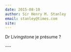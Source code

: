 ```yaml
---
date: 2015-08-10
author: Sir Henry M. Stanley
email: stanley@times.com
site: 
---
```


<p>Dr Livingstone je présume ?</p>
---